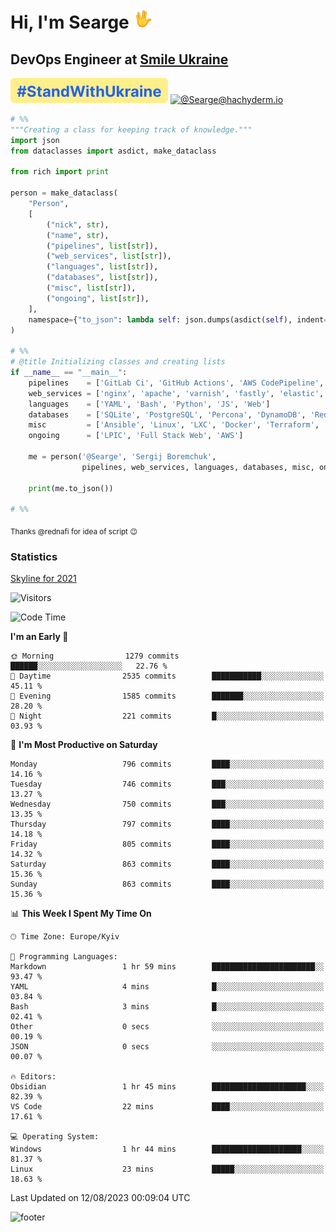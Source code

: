 # Hi, I'm Searge <img src="images/vulcan.webp" style="display: inline-block; margin: 0; height: 2rem" alt="Vulcan salute" />

## DevOps Engineer at [Smile Ukraine](https://smile-ukraine.com/en)

[![Stand With Ukraine](https://raw.githubusercontent.com/vshymanskyy/StandWithUkraine/main/badges/StandWithUkraine.svg)](https://stand-with-ukraine.pp.ua)
<a rel="me" href="https://hachyderm.io/@Searge">![@Searge@hachyderm.io](https://img.shields.io/badge/-@Searge-%232B90D9?logo=mastodon&logoColor=white)</a>

```python
# %%
"""Creating a class for keeping track of knowledge."""
import json
from dataclasses import asdict, make_dataclass

from rich import print

person = make_dataclass(
    "Person",
    [
        ("nick", str),
        ("name", str),
        ("pipelines", list[str]),
        ("web_services", list[str]),
        ("languages", list[str]),
        ("databases", list[str]),
        ("misc", list[str]),
        ("ongoing", list[str]),
    ],
    namespace={"to_json": lambda self: json.dumps(asdict(self), indent=4)},
)

# %%
# @title Initializing classes and creating lists
if __name__ == "__main__":
    pipelines    = ['GitLab Ci', 'GitHub Actions', 'AWS CodePipeline', 'Jenkins']
    web_services = ['nginx', 'apache', 'varnish', 'fastly', 'elastic', 'solr']
    languages    = ['YAML', 'Bash', 'Python', 'JS', 'Web']
    databases    = ['SQLite', 'PostgreSQL', 'Percona', 'DynamoDB', 'Redis']
    misc         = ['Ansible', 'Linux', 'LXC', 'Docker', 'Terraform', 'AWS']
    ongoing      = ['LPIC', 'Full Stack Web', 'AWS']

    me = person('@Searge', 'Sergij Boremchuk',
                pipelines, web_services, languages, databases, misc, ongoing)

    print(me.to_json())

# %%

```

<sub>Thanks @rednafi for idea of script :wink:</sub>

### Statistics

[Skyline for 2021](https://skyline.github.com/Searge/2021)

![Visitors](https://komarev.com/ghpvc/?username=searge&label=Profile%20views&color=0e75b6&style=flat) 
<!--START_SECTION:waka-->
![Code Time](http://img.shields.io/badge/Code%20Time-2%2C174%20hrs%2028%20mins-blue)

**I'm an Early 🐤** 

```text
🌞 Morning                1279 commits        ██████░░░░░░░░░░░░░░░░░░░   22.76 % 
🌆 Daytime                2535 commits        ███████████░░░░░░░░░░░░░░   45.11 % 
🌃 Evening                1585 commits        ███████░░░░░░░░░░░░░░░░░░   28.20 % 
🌙 Night                  221 commits         █░░░░░░░░░░░░░░░░░░░░░░░░   03.93 % 
```
📅 **I'm Most Productive on Saturday** 

```text
Monday                   796 commits         ████░░░░░░░░░░░░░░░░░░░░░   14.16 % 
Tuesday                  746 commits         ███░░░░░░░░░░░░░░░░░░░░░░   13.27 % 
Wednesday                750 commits         ███░░░░░░░░░░░░░░░░░░░░░░   13.35 % 
Thursday                 797 commits         ████░░░░░░░░░░░░░░░░░░░░░   14.18 % 
Friday                   805 commits         ████░░░░░░░░░░░░░░░░░░░░░   14.32 % 
Saturday                 863 commits         ████░░░░░░░░░░░░░░░░░░░░░   15.36 % 
Sunday                   863 commits         ████░░░░░░░░░░░░░░░░░░░░░   15.36 % 
```


📊 **This Week I Spent My Time On** 

```text
🕑︎ Time Zone: Europe/Kyiv

💬 Programming Languages: 
Markdown                 1 hr 59 mins        ███████████████████████░░   93.47 % 
YAML                     4 mins              █░░░░░░░░░░░░░░░░░░░░░░░░   03.84 % 
Bash                     3 mins              █░░░░░░░░░░░░░░░░░░░░░░░░   02.41 % 
Other                    0 secs              ░░░░░░░░░░░░░░░░░░░░░░░░░   00.19 % 
JSON                     0 secs              ░░░░░░░░░░░░░░░░░░░░░░░░░   00.07 % 

🔥 Editors: 
Obsidian                 1 hr 45 mins        █████████████████████░░░░   82.39 % 
VS Code                  22 mins             ████░░░░░░░░░░░░░░░░░░░░░   17.61 % 

💻 Operating System: 
Windows                  1 hr 44 mins        ████████████████████░░░░░   81.37 % 
Linux                    23 mins             █████░░░░░░░░░░░░░░░░░░░░   18.63 % 
```


 Last Updated on 12/08/2023 00:09:04 UTC
<!--END_SECTION:waka-->

![footer](https://capsule-render.vercel.app/api?type=waving&color=gradient&customColorList=14,21&height=82&section=footer)
